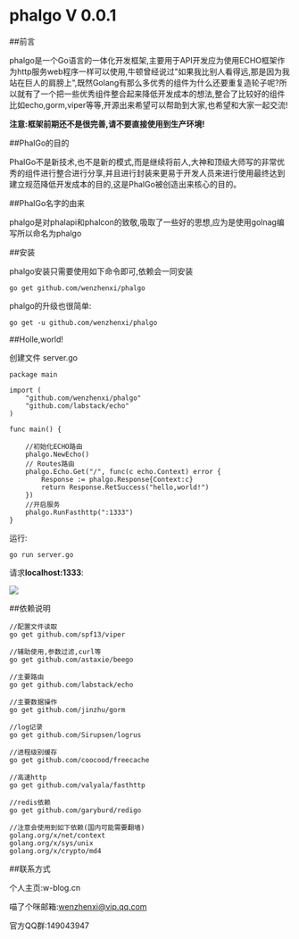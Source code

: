 # phalgo V 0.0.1

##前言

phalgo是一个Go语言的一体化开发框架,主要用于API开发应为使用ECHO框架作为http服务web程序一样可以使用,牛顿曾经说过"如果我比别人看得远,那是因为我站在巨人的肩膀上",既然Golang有那么多优秀的组件为什么还要重复造轮子呢?所以就有了一个把一些优秀组件整合起来降低开发成本的想法,整合了比较好的组件比如echo,gorm,viper等等,开源出来希望可以帮助到大家,也希望和大家一起交流!

**注意:框架前期还不是很完善,请不要直接使用到生产环境!**


##PhalGo的目的

PhalGo不是新技术,也不是新的模式,而是继续将前人,大神和顶级大师写的非常优秀的组件进行整合进行分享,并且进行封装来更易于开发人员来进行使用最终达到建立规范降低开发成本的目的,这是PhalGo被创造出来核心的目的。

##PhalGo名字的由来

phalgo是对phalapi和phalcon的致敬,吸取了一些好的思想,应为是使用golnag编写所以命名为phalgo


##安装

phalgo安装只需要使用如下命令即可,依赖会一同安装

    go get github.com/wenzhenxi/phalgo
   
phalgo的升级也很简单:

    go get -u github.com/wenzhenxi/phalgo
    
##Holle,world!

创建文件 server.go

    package main
    
    import (
        "github.com/wenzhenxi/phalgo"
        "github.com/labstack/echo"
    )
    
    func main() {
    
        //初始化ECHO路由
        phalgo.NewEcho()
        // Routes路由
        phalgo.Echo.Get("/", func(c echo.Context) error {
            Response := phalgo.Response{Context:c}
            return Response.RetSuccess("hello,world!")
        })
        //开启服务
        phalgo.RunFasthttp(":1333")
    }

运行:

    go run server.go
    
请求**localhost:1333**:

![](http://i.imgur.com/tHi9dT2.png)
    
##依赖说明

    //配置文件读取
    go get github.com/spf13/viper
    
    //辅助使用,参数过滤,curl等
    go get github.com/astaxie/beego
    
    //主要路由
    go get github.com/labstack/echo
    
    //主要数据操作
    go get github.com/jinzhu/gorm
    
    //log记录
    go get github.com/Sirupsen/logrus
    
    //进程级别缓存
    go get github.com/coocood/freecache
    
    //高速http
    go get github.com/valyala/fasthttp
    
    //redis依赖
    go get github.com/garyburd/redigo
    
    //注意会使用到如下依赖(国内可能需要翻墙)
    golang.org/x/net/context
    golang.org/x/sys/unix
    golang.org/x/crypto/md4
    
##联系方式

个人主页:w-blog.cn

喵了个咪邮箱:wenzhenxi@vip.qq.com

官方QQ群:149043947



